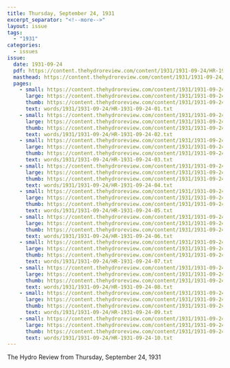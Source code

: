 ```yaml
---
title: Thursday, September 24, 1931
excerpt_separator: "<!--more-->"
layout: issue
tags:
  - "1931"
categories:
  - issues
issue:
  date: 1931-09-24
  pdf: https://content.thehydroreview.com/content/1931/1931-09-24/HR-1931-09-24.pdf
  masthead: https://content.thehydroreview.com/content/1931/1931-09-24/masthead/HR-1931-09-24.jpg
  pages:
    - small: https://content.thehydroreview.com/content/1931/1931-09-24/small/HR-1931-09-24-01.jpg
      large: https://content.thehydroreview.com/content/1931/1931-09-24/large/HR-1931-09-24-01.jpg
      thumb: https://content.thehydroreview.com/content/1931/1931-09-24/thumbnails/HR-1931-09-24-01.jpg
      text: words/1931/1931-09-24/HR-1931-09-24-01.txt
    - small: https://content.thehydroreview.com/content/1931/1931-09-24/small/HR-1931-09-24-02.jpg
      large: https://content.thehydroreview.com/content/1931/1931-09-24/large/HR-1931-09-24-02.jpg
      thumb: https://content.thehydroreview.com/content/1931/1931-09-24/thumbnails/HR-1931-09-24-02.jpg
      text: words/1931/1931-09-24/HR-1931-09-24-02.txt
    - small: https://content.thehydroreview.com/content/1931/1931-09-24/small/HR-1931-09-24-03.jpg
      large: https://content.thehydroreview.com/content/1931/1931-09-24/large/HR-1931-09-24-03.jpg
      thumb: https://content.thehydroreview.com/content/1931/1931-09-24/thumbnails/HR-1931-09-24-03.jpg
      text: words/1931/1931-09-24/HR-1931-09-24-03.txt
    - small: https://content.thehydroreview.com/content/1931/1931-09-24/small/HR-1931-09-24-04.jpg
      large: https://content.thehydroreview.com/content/1931/1931-09-24/large/HR-1931-09-24-04.jpg
      thumb: https://content.thehydroreview.com/content/1931/1931-09-24/thumbnails/HR-1931-09-24-04.jpg
      text: words/1931/1931-09-24/HR-1931-09-24-04.txt
    - small: https://content.thehydroreview.com/content/1931/1931-09-24/small/HR-1931-09-24-05.jpg
      large: https://content.thehydroreview.com/content/1931/1931-09-24/large/HR-1931-09-24-05.jpg
      thumb: https://content.thehydroreview.com/content/1931/1931-09-24/thumbnails/HR-1931-09-24-05.jpg
      text: words/1931/1931-09-24/HR-1931-09-24-05.txt
    - small: https://content.thehydroreview.com/content/1931/1931-09-24/small/HR-1931-09-24-06.jpg
      large: https://content.thehydroreview.com/content/1931/1931-09-24/large/HR-1931-09-24-06.jpg
      thumb: https://content.thehydroreview.com/content/1931/1931-09-24/thumbnails/HR-1931-09-24-06.jpg
      text: words/1931/1931-09-24/HR-1931-09-24-06.txt
    - small: https://content.thehydroreview.com/content/1931/1931-09-24/small/HR-1931-09-24-07.jpg
      large: https://content.thehydroreview.com/content/1931/1931-09-24/large/HR-1931-09-24-07.jpg
      thumb: https://content.thehydroreview.com/content/1931/1931-09-24/thumbnails/HR-1931-09-24-07.jpg
      text: words/1931/1931-09-24/HR-1931-09-24-07.txt
    - small: https://content.thehydroreview.com/content/1931/1931-09-24/small/HR-1931-09-24-08.jpg
      large: https://content.thehydroreview.com/content/1931/1931-09-24/large/HR-1931-09-24-08.jpg
      thumb: https://content.thehydroreview.com/content/1931/1931-09-24/thumbnails/HR-1931-09-24-08.jpg
      text: words/1931/1931-09-24/HR-1931-09-24-08.txt
    - small: https://content.thehydroreview.com/content/1931/1931-09-24/small/HR-1931-09-24-09.jpg
      large: https://content.thehydroreview.com/content/1931/1931-09-24/large/HR-1931-09-24-09.jpg
      thumb: https://content.thehydroreview.com/content/1931/1931-09-24/thumbnails/HR-1931-09-24-09.jpg
      text: words/1931/1931-09-24/HR-1931-09-24-09.txt
    - small: https://content.thehydroreview.com/content/1931/1931-09-24/small/HR-1931-09-24-10.jpg
      large: https://content.thehydroreview.com/content/1931/1931-09-24/large/HR-1931-09-24-10.jpg
      thumb: https://content.thehydroreview.com/content/1931/1931-09-24/thumbnails/HR-1931-09-24-10.jpg
      text: words/1931/1931-09-24/HR-1931-09-24-10.txt
---
```


The Hydro Review from Thursday, September 24, 1931

<!--more-->

